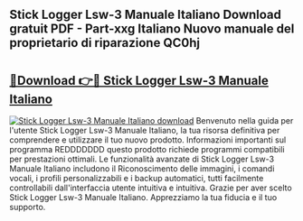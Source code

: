 ## Stick Logger Lsw-3 Manuale Italiano Download gratuit PDF - Part-xxg Italiano Nuovo manuale del proprietario di riparazione QC0hj

# <h2><a href="http://dff135.blite.top/?on=Stick+Logger+Lsw-3+Manuale+Italiano">🔗Download 👉🔴 Stick Logger Lsw-3 Manuale Italiano</a></h2>

[![Stick Logger Lsw-3 Manuale Italiano download](https://i.imgur.com/lujVjoI.png)](http://dff135.blite.top/?on=Stick+Logger+Lsw-3+Manuale+Italiano)
Benvenuto nella guida per l'utente Stick Logger Lsw-3 Manuale Italiano, la tua risorsa definitiva per comprendere e utilizzare il tuo nuovo prodotto. Informazioni importanti sul programma REDDDDDDD questo prodotto richiede programmi compatibili per prestazioni ottimali. Le funzionalità avanzate di Stick Logger Lsw-3 Manuale Italiano includono il Riconoscimento delle immagini, i comandi vocali, i profili personalizzabili e i backup automatici, tutti facilmente controllabili dall'interfaccia utente intuitiva e intuitiva. Grazie per aver scelto Stick Logger Lsw-3 Manuale Italiano. Apprezziamo la tua fiducia e il tuo supporto.
